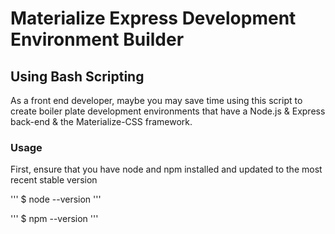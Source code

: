 # Materialize Express Development Environment Builder
## Using Bash Scripting

As a front end developer, maybe you may save time using this script to create boiler plate development environments that have a Node.js & Express back-end & the Materialize-CSS framework.

### Usage
First, ensure that you have node and npm installed and updated to the most recent stable version

'''
    $ node --version
'''

'''
    $ npm --version
'''
